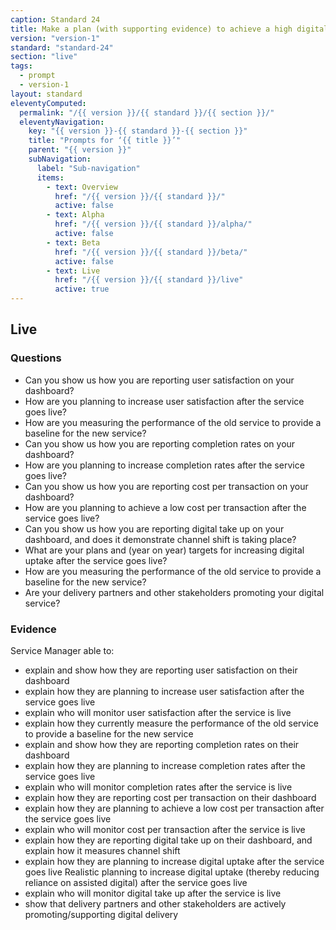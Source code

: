 ```yaml
---
caption: Standard 24
title: Make a plan (with supporting evidence) to achieve a high digital take-up and assisted digital support for users who really need it. Report performance data on the Performance Platform.
version: "version-1"
standard: "standard-24"
section: "live"
tags:
  - prompt
  - version-1
layout: standard
eleventyComputed:
  permalink: "/{{ version }}/{{ standard }}/{{ section }}/"
  eleventyNavigation:
    key: "{{ version }}-{{ standard }}-{{ section }}"
    title: "Prompts for ‘{{ title }}’"
    parent: "{{ version }}"
    subNavigation:
      label: "Sub-navigation"
      items:
        - text: Overview
          href: "/{{ version }}/{{ standard }}/"
          active: false
        - text: Alpha
          href: "/{{ version }}/{{ standard }}/alpha/"
          active: false
        - text: Beta
          href: "/{{ version }}/{{ standard }}/beta/"
          active: false
        - text: Live
          href: "/{{ version }}/{{ standard }}/live"
          active: true
---
```


## Live

### Questions

- Can you show us how you are reporting user satisfaction on your dashboard?
- How are you planning to increase user satisfaction after the service goes live?
- How are you measuring the performance of the old service to provide a baseline for the new service?
- Can you show us how you are reporting completion rates on your dashboard?
- How are you planning to increase completion rates after the service goes live?
- Can you show us how you are reporting cost per transaction on your dashboard?
- How are you planning to achieve a low cost per transaction after the service goes live?
- Can you show us how you are reporting digital take up on your dashboard, and does it demonstrate channel shift is taking place?
- What are your plans and (year on year) targets for increasing digital uptake after the service goes live?
- How are you measuring the performance of the old service to provide a baseline for the new service?
- Are your delivery partners and other stakeholders promoting your digital service?

### Evidence

Service Manager able to:

- explain and show how they are reporting user satisfaction on their dashboard
- explain how they are planning to increase user satisfaction after the service goes live
- explain who will monitor user satisfaction after the service is live
- explain how they currently measure the performance of the old service to provide a baseline for the new service
- explain and show how they are reporting completion rates on their dashboard
- explain how they are planning to increase completion rates after the service goes live
- explain who will monitor completion rates after the service is live
- explain how they are reporting cost per transaction on their dashboard
- explain how they are planning to achieve a low cost per transaction after the service goes live
- explain who will monitor cost per transaction after the service is live
- explain how they are reporting digital take up on their dashboard, and explain how it measures channel shift
- explain how they are planning to increase digital uptake after the service goes live
Realistic planning to increase digital uptake (thereby reducing reliance on assisted digital) after the service goes live
- explain who will monitor digital take up after the service is live
- show that delivery partners and other stakeholders are actively promoting/supporting digital delivery

